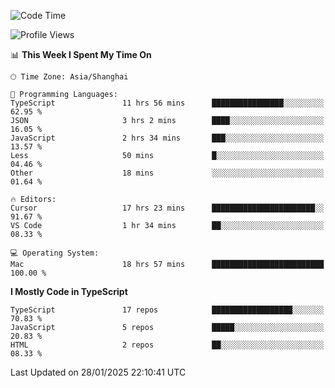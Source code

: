 <!--START_SECTION:waka-->
![Code Time](http://img.shields.io/badge/Code%20Time-7%2C263%20hrs%2055%20mins-blue)

![Profile Views](http://img.shields.io/badge/Profile%20Views-0-blue)

📊 **This Week I Spent My Time On** 

```text
🕑︎ Time Zone: Asia/Shanghai

💬 Programming Languages: 
TypeScript               11 hrs 56 mins      ████████████████░░░░░░░░░   62.95 % 
JSON                     3 hrs 2 mins        ████░░░░░░░░░░░░░░░░░░░░░   16.05 % 
JavaScript               2 hrs 34 mins       ███░░░░░░░░░░░░░░░░░░░░░░   13.57 % 
Less                     50 mins             █░░░░░░░░░░░░░░░░░░░░░░░░   04.46 % 
Other                    18 mins             ░░░░░░░░░░░░░░░░░░░░░░░░░   01.64 % 

🔥 Editors: 
Cursor                   17 hrs 23 mins      ███████████████████████░░   91.67 % 
VS Code                  1 hr 34 mins        ██░░░░░░░░░░░░░░░░░░░░░░░   08.33 % 

💻 Operating System: 
Mac                      18 hrs 57 mins      █████████████████████████   100.00 % 
```

**I Mostly Code in TypeScript** 

```text
TypeScript               17 repos            ██████████████████░░░░░░░   70.83 % 
JavaScript               5 repos             █████░░░░░░░░░░░░░░░░░░░░   20.83 % 
HTML                     2 repos             ██░░░░░░░░░░░░░░░░░░░░░░░   08.33 % 
```




 Last Updated on 28/01/2025 22:10:41 UTC
<!--END_SECTION:waka-->
